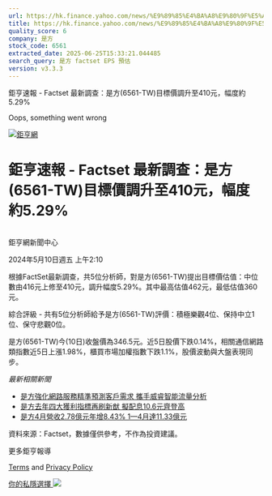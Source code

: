 ```yaml
---
url: https://hk.finance.yahoo.com/news/%E9%89%85%E4%BA%A8%E9%80%9F%E5%A0%B1-factset-%E6%9C%80%E6%96%B0%E8%AA%BF%E6%9F%A5-%E6%98%AF%E6%96%B9-6561-061020001.html
title: https://hk.finance.yahoo.com/news/%E9%89%85%E4%BA%A8%E9%80%9F%E5%A0%B1-factset-%E6%9C%80%E6%96%B0%E8
quality_score: 6
company: 是方
stock_code: 6561
extracted_date: 2025-06-25T15:33:21.044485
search_query: 是方 factset EPS 預估
version: v3.3.3
---
```


鉅亨速報 - Factset 最新調查：是方(6561-TW)目標價調升至410元，幅度約5.29% 


Oops, something went wrong

 

[![鉅亨網](https://s.yimg.com/ny/api/res/1.2/UM5hrThmhlnSiBO4o4qlLg--/YXBwaWQ9aGlnaGxhbmRlcjt3PTE0NjtoPTQ4O2NmPXdlYnA-/https://s.yimg.com/os/creatr-uploaded-images/2020-01/147c7630-36ab-11ea-ae7c-5ee7a0016555)](http://www.cnyes.com/ "鉅亨網")

# 鉅亨速報 - Factset 最新調查：是方(6561-TW)目標價調升至410元，幅度約5.29%

![](data:image/gif;base64,R0lGODlhAQABAIAAAAAAAP///ywAAAAAAQABAAACAUwAOw==)

鉅亨網新聞中心

2024年5月10日週五 上午2:10

根據FactSet最新調查，共5位分析師，對是方(6561-TW)提出目標價估值：中位數由416元上修至410元，調升幅度5.29%。其中最高估值462元，最低估值360元。

綜合評級 - 共有5位分析師給予是方(6561-TW)評價：積極樂觀4位、保持中立1位、保守悲觀0位。

是方(6561-TW)今(10日)收盤價為346.5元。近5日股價下跌0.14%，相關通信網路類指數近5日上漲1.98%，櫃買市場加權指數下跌1.1%，股價波動與大盤表現同步。

*最新相關新聞*

* [是方強化網路服務精準預測客戶需求 攜手威睿智能流量分析](https://news.cnyes.com/news/id/5469571)
* [是方去年四大獲利指標再刷新猷 擬配息10.6元齊登高](https://news.cnyes.com/news/id/5455581)
* [是方4月營收2.78億元年增8.43% 1—4月達11.33億元](https://news.cnyes.com/news/id/5547625)

資料來源：Factset，數據僅供參考，不作為投資建議。

更多鉅亨報導

[Terms](https://guce.yahoo.com/terms?locale=zh-Hant-HK)  and [Privacy Policy](https://guce.yahoo.com/privacy-policy?locale=zh-Hant-HK)

[你的私隱選擇 ![](https://s.yimg.com/dv/static/siteApp/img/privacy-choice-control.png)](https://guce.yahoo.com/state-controls?locale=zh-Hant-HK&state=VA)